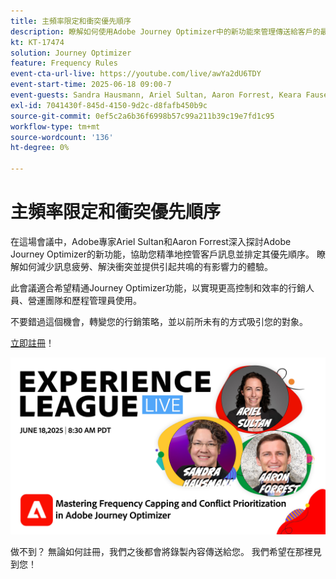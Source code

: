 ```yaml
---
title: 主頻率限定和衝突優先順序
description: 瞭解如何使用Adobe Journey Optimizer中的新功能來管理傳送給客戶的最重要訊息並排定其優先順序。
kt: KT-17474
solution: Journey Optimizer
feature: Frequency Rules
event-cta-url-live: https://youtube.com/live/awYa2dU6TDY
event-start-time: 2025-06-18 09:00-7
event-guests: Sandra Hausmann, Ariel Sultan, Aaron Forrest, Keara Fausett
exl-id: 7041430f-845d-4150-9d2c-d8fafb450b9c
source-git-commit: 0ef5c2a6b36f6998b57c99a211b39c19e7fd1c95
workflow-type: tm+mt
source-wordcount: '136'
ht-degree: 0%

---
```


# 主頻率限定和衝突優先順序

在這場會議中，Adobe專家Ariel Sultan和Aaron Forrest深入探討Adobe Journey Optimizer的新功能，協助您精準地控管客戶訊息並排定其優先順序。 瞭解如何減少訊息疲勞、解決衝突並提供引起共鳴的有影響力的體驗。

此會議適合希望精通Journey Optimizer功能，以實現更高控制和效率的行銷人員、營運團隊和歷程管理員使用。

不要錯過這個機會，轉變您的行銷策略，並以前所未有的方式吸引您的對象。

[立即註冊](https://engage.adobe.com/ExpLeagueLive-250618.html?trackingid=MH16S65T&amp;mv=email)！

![webbanner](/help/experience-league-live/episodes/assets/exl-live-web-banner-20250618_v2.jpg)

做不到？ 無論如何註冊，我們之後都會將錄製內容傳送給您。 我們希望在那裡見到您！
